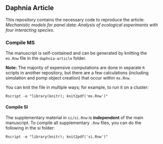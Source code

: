 ## Daphnia Article

This repository contains the necessary code to reproduce the article: *Mechanistic models for panel data: Analysis of ecological experiments with four interacting species*.

### Compile MS

The manuscript is self-contained and can be generated by knitting the `ms.Rnw` file in the `daphnia-article` folder.

**Note:** The majority of expensive computations are done in separate `R` scripts in another repository, but there are a few calculations (including simulation and pomp object creation) that occur within `ms.Rnw`.

You can knit the file in multiple ways; for example, to run it on a cluster:

```
Rscript -e "library(knitr); knit2pdf('ms.Rnw')"
```

#### Compile SI 

The supplementary material in `si/si.Rnw` is **independent** of the main manuscript. To compile all supplementary `.Rnw` files, you can do the following in the si folder:

```
Rscript -e "library(knitr); knit2pdf('si.Rnw')"
```